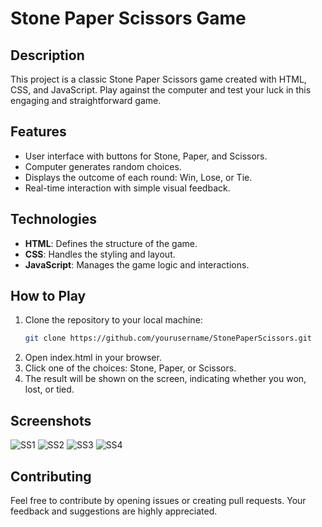 # Stone Paper Scissors Game

## Description
This project is a classic Stone Paper Scissors game created with HTML, CSS, and JavaScript. Play against the computer and test your luck in this engaging and straightforward game.

## Features
- User interface with buttons for Stone, Paper, and Scissors.
- Computer generates random choices.
- Displays the outcome of each round: Win, Lose, or Tie.
- Real-time interaction with simple visual feedback.

## Technologies
- **HTML**: Defines the structure of the game.
- **CSS**: Handles the styling and layout.
- **JavaScript**: Manages the game logic and interactions.

## How to Play
1. Clone the repository to your local machine:
   ```bash
   git clone https://github.com/yourusername/StonePaperScissors.git
2. Open index.html in your browser.
3. Click one of the choices: Stone, Paper, or Scissors.
4. The result will be shown on the screen, indicating whether you won, lost, or tied.

## Screenshots
![SS1](https://github.com/user-attachments/assets/2d5b2c40-6f58-46d1-8cc9-c0a7ada6547b)
![SS2](https://github.com/user-attachments/assets/cda7ecd6-0360-48f5-9669-aad0cf38f6f8)
![SS3](https://github.com/user-attachments/assets/ee2d5c2c-5b61-4fda-8fd1-64e260bdd34e)
![SS4](https://github.com/user-attachments/assets/3234c88d-fd1d-4998-8759-ba6770091ec0)


## Contributing
Feel free to contribute by opening issues or creating pull requests. Your feedback and suggestions are highly appreciated.
